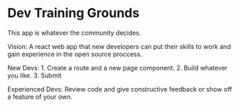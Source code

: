 # Dev Training Grounds

This app is whatever the community decides. 

Vision: A react web app that new developers can put their skills to work and gain experience in the open source proccess. 

New Devs: 
      1. Create a route and a new page component.
      2. Build whatever you like. 
      3. Submit
      
Experienced Devs: Review code and give constructive feedback or show off a feature of your own.
